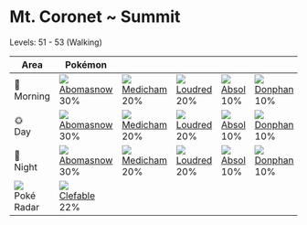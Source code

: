 # Mt. Coronet ~ Summit
Levels: 51 - 53 (Walking)

Area                           | Pokémon                          | &nbsp;                          | &nbsp;                         | &nbsp;                       | &nbsp;                         | &nbsp;                          | 
---                            | ---                              | ---                             | ---                            | ---                          | ---                            | ---                             | 
🌅<br>Morning                   | ![][460]<br> [Abomasnow]<br> 30% | ![][308]<br> [Medicham]<br> 20% | ![][294]<br> [Loudred]<br> 20% | ![][359]<br> [Absol]<br> 10% | ![][232]<br> [Donphan]<br> 10% | ![][217]<br> [Ursaring]<br> 10% | 
🌞<br>Day                       | ![][460]<br> [Abomasnow]<br> 30% | ![][308]<br> [Medicham]<br> 20% | ![][294]<br> [Loudred]<br> 20% | ![][359]<br> [Absol]<br> 10% | ![][232]<br> [Donphan]<br> 10% | ![][217]<br> [Ursaring]<br> 10% | 
🌙<br>Night                     | ![][460]<br> [Abomasnow]<br> 30% | ![][308]<br> [Medicham]<br> 20% | ![][294]<br> [Loudred]<br> 20% | ![][359]<br> [Absol]<br> 10% | ![][232]<br> [Donphan]<br> 10% | ![][217]<br> [Ursaring]<br> 10% | 
![][poke-radar]<br> Poké Radar | ![][036]<br> [Clefable]<br> 22%  | &nbsp;                          | &nbsp;                         | &nbsp;                       | &nbsp;                         | &nbsp;                          | 

[Clefable]: ../../pokemon_changes/036/
[Ursaring]: ../../pokemon_changes/217/
[Donphan]: ../../pokemon_changes/232/
[Loudred]: ../../pokemon_changes/294/
[Medicham]: ../../pokemon_changes/308/
[Absol]: ../../pokemon_changes/359/
[Abomasnow]: ../../pokemon_changes/460/
[poke-radar]: ../img/items/poke-radar.png
[036]: ../img/pokemon/036.png
[217]: ../img/pokemon/217.png
[232]: ../img/pokemon/232.png
[294]: ../img/pokemon/294.png
[308]: ../img/pokemon/308.png
[359]: ../img/pokemon/359.png
[460]: ../img/pokemon/460.png
